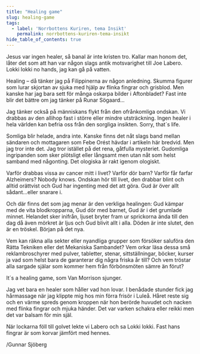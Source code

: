 ```yaml
---
title: "Healing game"
slug: healing-game
tags:
  - label: 'Norrbottens Kuriren, tema Insikt'
    permalink: norrbottens-kuriren-tema-insikt
hide_table_of_contents: true
---
```

Jesus var ingen healer, så banal är inte kristen tro. Kallar man honom det, låter det som att han var någon slags antik motsvarighet till Joe Labero. Lokki lokki no hands, jag kan gå på vatten.

<!--truncate-->

Healing – då tänker jag på Filippinerna av någon anledning. Skumma figurer som lurar skjortan av sjuka med hjälp av flinka fingrar och grisblod. Men kanske har jag bara sett för många oskarpa bilder i Aftonbladet? Fast inte blir det bättre om jag tänker på Runar Sögaard...

Jag tänker också på människans flykt från den ofrånkomliga ondskan. Vi drabbas av den allihop fast i större eller mindre utsträckning. Ingen healer i hela världen kan befria oss från den sorgliga insikten. Sorry, that´s life.

Somliga blir helade, andra inte. Kanske finns det nåt slags band mellan sändaren och mottagaren som Febe Orést hävdar i artikeln här bredvid. Men jag tror inte det. Jag tror istället på det rena, gåtfulla mysteriet. Gudomliga ingripanden som sker plötsligt eller långsamt men utan nåt som helst samband med någonting. Det ologiska är rakt igenom ologiskt.

Varför drabbas vissa av cancer mitt i livet? Varför dör barn? Varför får farfar Alzheimers? Nobody knows. Ondskan hör till livet, den drabbar blint och alltid orättvist och Gud har ingenting med det att göra. Gud är över allt sådant…eller snarare i. 

Och där finns det som jag menar är den verkliga healingen: Gud kämpar med de vita blodkropparna, Gud dör med barnet, Gud är i det grumlade minnet. Helandet sker inifrån, ljuset bryter fram ur sprickorna ända till den dag då även mörkret är ljus och Gud blivit allt i alla. Döden är inte slutet, den är en tröskel. Början på det nya.

Vem kan räkna alla sekter eller nyandliga grupper som försöker saluföra den Rätta Tekniken eller det Mekaniska Sambandet? Vem orkar läsa dessa små reklambroschyrer med pulver, tabletter, stenar, sittställningar, böcker, kurser ja vad som helst bara de garanterar dig några friska år till? Och vem tröstar alla sargade själar som kommer hem från förbönsmöten sämre än förut? 

It´s a healing game, som Van Morrison sjunger.

Jag vet bara en healer som håller vad hon lovar. I benådade stunder fick jag hårmassage när jag klippte mig hos min förra frisör i Luleå. Håret reste sig och en värme spreds genom kroppen när hon berörde huvudet och nacken med flinka fingrar och mjuka händer. Det var varken schakra eller reikki men det var balsam för min själ. 

När lockarna föll till golvet lekte vi Labero och sa Lokki lokki. Fast hans fingrar är som korvar jämfört med hennes. 

/Gunnar Sjöberg

